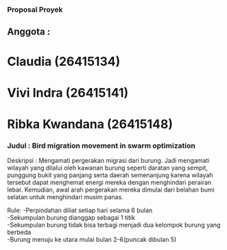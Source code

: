 ### Proposal Proyek

## Anggota :       
# Claudia (26415134)    
# Vivi Indra (26415141)    
# Ribka Kwandana (26415148)     


### Judul : Bird migration movement in swarm optimization

Deskripsi :
Mengamati pergerakan migrasi dari burung. Jadi mengamati
wilayah yang dilalui oleh kawanan burung seperti daratan yang sempit,
punggung bukit yang panjang serta daerah semenanjung karena wilayah
tersebut dapat menghemat energi mereka dengan menghindari perairan
lebar. Kemudian, awal arah pergerakan mereka dimulai dari belahan bumi
selatan untuk menghindari musim panas.


Rule: 
-Perpindahan diliat setiap hari selama 6 bulan     
-Sekumpulan burung dianggap sebagai 1 titik     
-Sekumpulan burung tidak bisa terbagi menjadi dua kelompok burung yang berbeda     
-Burung menuju ke utara mulai bulan 2-6(puncak dibulan 5)     
